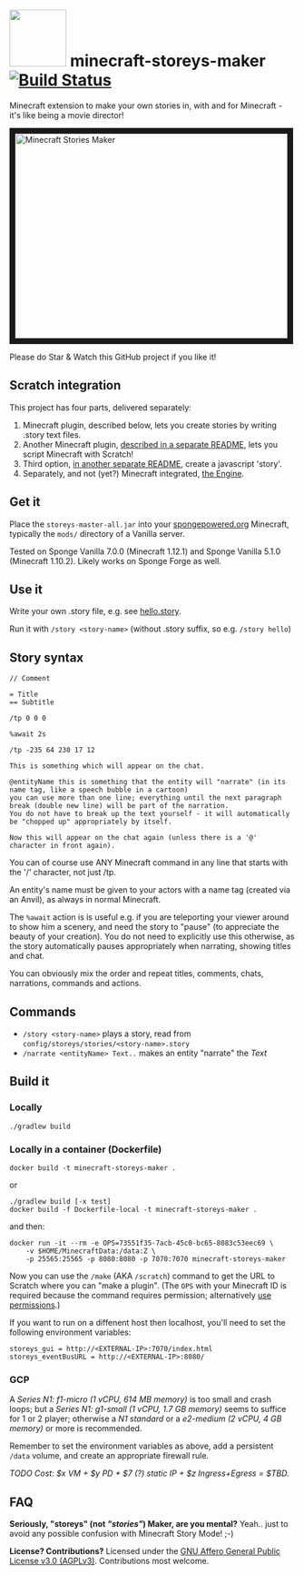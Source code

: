 # <a href="https://www.learn.study"><img src="logo/oasis.learn.study-Minecraft-Scratch-HighRes.png" width="100"/></a> minecraft-storeys-maker [![Build Status](https://travis-ci.com/OASIS-learn-study/minecraft-storeys-maker.svg?branch=master)](https://travis-ci.com/OASIS-learn-study/minecraft-storeys-maker)

Minecraft extension to make your own stories in, with and for Minecraft - it's like being a movie director!

<a href="http://www.youtube.com/watch?feature=player_embedded&v=ZHHUB7R0gEo
" target="_blank"><img src="http://img.youtube.com/vi/ZHHUB7R0gEo/0.jpg"
alt="Minecraft Stories Maker" width="480" height="360" border="10" /></a>

Please do Star & Watch this GitHub project if you like it!

## Scratch integration

This project has four parts, delivered separately:
1. Minecraft plugin, described below, lets you create stories by writing .story text files.
1. Another Minecraft plugin, [described in a separate README](/scratch/README.md), lets you script Minecraft with Scratch!
1. Third option, [in another separate README](/scratch3-server/README.md), create a javascript 'story'.
1. Separately, and not (yet?) Minecraft integrated, [the Engine](engine/README.md).

## Get it

Place the `storeys-master-all.jar` into your [spongepowered.org](https://www.spongepowered.org) Minecraft, typically the `mods/` directory of a Vanilla server.

Tested on Sponge Vanilla 7.0.0 (Minecraft 1.12.1) and Sponge Vanilla 5.1.0 (Minecraft 1.10.2).  Likely works on Sponge Forge as well.

## Use it

Write your own .story file, e.g. see [hello.story](storeys/src/main/resources/hello.story).

Run it with `/story <story-name>` (without .story suffix, so e.g. `/story hello`)

## Story syntax

    // Comment

    = Title
    == Subtitle

    /tp 0 0 0

    %await 2s

    /tp -235 64 230 17 12

    This is something which will appear on the chat.

    @entityName this is something that the entity will "narrate" (in its name tag, like a speech bubble in a cartoon)
    you can use more than one line; everything until the next paragraph break (double new line) will be part of the narration.
    You do not have to break up the text yourself - it will automatically be "chopped up" appropriately by itself.

    Now this will appear on the chat again (unless there is a '@' character in front again).

You can of course use ANY Minecraft command in any line that starts with the '/' character, not just /tp.

An entity's name must be given to your actors with a name tag (created via an Anvil), as always in normal Minecraft.

The `%await` action is is useful e.g. if you are teleporting your viewer around to show him a scenery,
and need the story to "pause" (to appreciate the beauty of your creation).  You do not need to explicitly use this
otherwise, as the story automatically pauses appropriately when narrating, showing titles and chat.

You can obviously mix the order and repeat titles, comments, chats, narrations, commands and actions.

## Commands

* `/story <story-name>` plays a story, read from `config/storeys/stories/<story-name>.story`
* `/narrate <entityName> Text..` makes an entity "narrate" the _Text_

## Build it

### Locally

    ./gradlew build

### Locally in a container (Dockerfile)

    docker build -t minecraft-storeys-maker .

or

    ./gradlew build [-x test]
    docker build -f Dockerfile-local -t minecraft-storeys-maker .

and then:

    docker run -it --rm -e OPS=73551f35-7acb-45c0-bc65-8083c53eec69 \
        -v $HOME/MinecraftData:/data:Z \
        -p 25565:25565 -p 8080:8080 -p 7070:7070 minecraft-storeys-maker

Now you can use the `/make` (AKA `/scratch`) command to get the URL to Scratch where you can "make a plugin".
(The `OPS` with your Minecraft ID is required because the command requires permission; alternatively [use permissions](https://github.com/OASIS-learn-study/minecraft-storeys-maker/issues/276).)

If you want to run on a diffenent host then localhost, you'll need to set the following environment variables:

    storeys_gui = http://<EXTERNAL-IP>:7070/index.html
    storeys_eventBusURL = http://<EXTERNAL-IP>:8080/


### GCP

A _Series N1: f1-micro (1 vCPU, 614 MB memory)_ is too small and crash loops; but
a _Series N1: g1-small (1 vCPU, 1.7 GB memory)_ seems to suffice for 1 or 2 player; otherwise
a _N1 standard_ or
a _e2-medium (2 vCPU, 4 GB memory)_ or more is recommended.

Remember to set the environment variables as above, add a persistent `/data` volume, and create an appropriate firewall rule.

_TODO Cost: $x VM + $y PD + $7 (?) static IP + $z Ingress+Egress = $TBD._


## FAQ

**Seriously, "storeys" (not _"stories"_) Maker, are you mental?** Yeah.. just to avoid any possible confusion with Minecraft Story Mode! ;-)

**License? Contributions?** Licensed under the [GNU Affero General Public License v3.0 (AGPLv3)](LICENSE).  Contributions most welcome.
